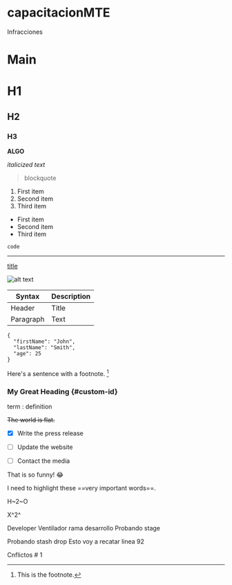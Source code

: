 # capacitacionMTE
Infracciones
# Main

<!-- Headings! -->
# H1
## H2
### H3

<!-- Negrita! -->
**ALGO** 

<!-- Cursiva! -->
*italicized text*

<!-- Blockquote! -->
> blockquote

<!-- Ordered List! -->
1. First item
2. Second item
3. Third item

<!-- Unordered List! -->
- First item
- Second item
- Third item

<!-- Code! -->
`code`

<!-- Horizontal Rule! -->
---

<!-- Link! -->
[title](https://www.example.com)

<!-- Image! -->
![alt text](image.jpg)

<!-- Table! -->
| Syntax | Description |
| ----------- | ----------- |
| Header | Title |
| Paragraph | Text |

<!-- Fenced Code Block- sangrado de lineas! -->

```
{
  "firstName": "John",
  "lastName": "Smith",
  "age": 25
}
```




Here's a sentence with a footnote. [^1]

[^1]: This is the footnote.


### My Great Heading {#custom-id}

term
: definition 

~~The world is flat.~~

- [x] Write the press release
- [ ] Update the website
- [ ] Contact the media


That is so funny! :joy:


I need to highlight these ==very important words==.

H~2~O

X^2^

Developer
Ventilador rama desarrollo
Probando stage

Probando stash drop
Esto voy a recatar
linea 92 

Cnflictos # 1
